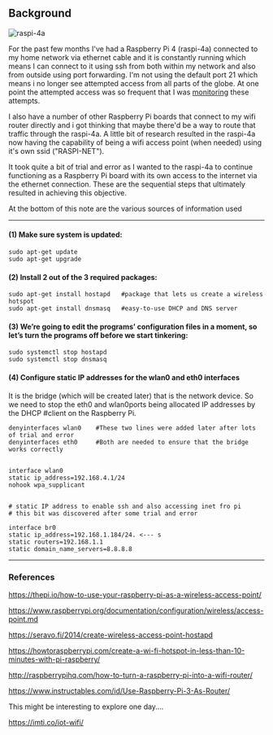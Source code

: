 ## Background
![raspi-4a](http://raspi.soobratty.com/github/raspi4a.jpeg)

For the past few months I've had a Raspberry Pi 4 (raspi-4a) connected to my home network via ethernet cable and it is constantly running which means I can connect to it using ssh from both within my network and also from outside using port forwarding.  I'm not using the default port 21 which means i no longer see attempted access from all parts of the globe.  At one point the attempted access was so frequent that I was [monitoring](https://github.com/essans/RasPi/tree/master/access) these attempts.

I also have a number of other Raspberry Pi boards that connect to my wifi router directly and i got thinking that maybe there'd be a way to route that traffic through the raspi-4a.  A little bit of research resulted in the raspi-4a now having the capability of being a wifi access point (when needed) using it's own ssid ("RASPI-NET").

It took quite a bit of trial and error as I wanted to the raspi-4a to continue functioning as a Raspberry Pi board with its own access to the internet via the ethernet connection.  These are the sequential steps that ultimately resulted in achieving this objective.

At the bottom of this note are the various sources of information used

***

#### (1) Make sure system is updated:

```
sudo apt-get update
sudo apt-get upgrade
```

#### (2) Install 2 out of the 3 required packages:

```
sudo apt-get install hostapd   #package that lets us create a wireless hotspot
sudo apt-get install dnsmasq   #easy-to-use DHCP and DNS server
```

#### (3) We’re going to edit the programs’ configuration files in a moment, so let’s turn the programs off before we start tinkering:

```
sudo systemctl stop hostapd
sudo systemctl stop dnsmasq
```

#### (4) Configure static IP addresses for the wlan0 and eth0 interfaces
It is the bridge (which will be created later) that is the network device.  So we need to stop the eth0 and wlan0ports being allocated IP addresses by the DHCP #client on the Raspberry Pi.

```
denyinterfaces wlan0    #These two lines were added later after lots of trial and error 
denyinterfaces eth0     #Both are needed to ensure that the bridge works correctly


interface wlan0
static ip_address=192.168.4.1/24
nohook wpa_supplicant


# static IP address to enable ssh and also accessing inet fro pi
# this bit was discovered after some trial and error

interface br0
static ip_address=192.168.1.184/24. <--- s
static routers=192.168.1.1
static domain_name_servers=8.8.8.8
```



***

### References

https://thepi.io/how-to-use-your-raspberry-pi-as-a-wireless-access-point/

https://www.raspberrypi.org/documentation/configuration/wireless/access-point.md

https://seravo.fi/2014/create-wireless-access-point-hostapd

https://howtoraspberrypi.com/create-a-wi-fi-hotspot-in-less-than-10-minutes-with-pi-raspberry/

http://raspberrypihq.com/how-to-turn-a-raspberry-pi-into-a-wifi-router/

https://www.instructables.com/id/Use-Raspberry-Pi-3-As-Router/

This might be interesting to explore one day….

https://imti.co/iot-wifi/
